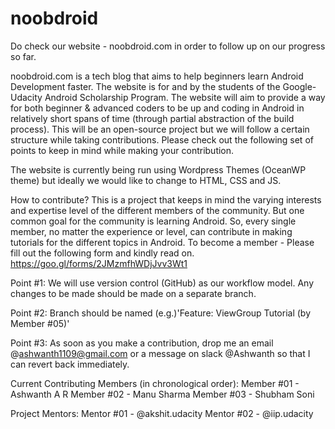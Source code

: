 # noobdroid
Do check our website - noobdroid.com in order to follow up on our progress so far.

noobdroid.com is a tech blog that aims to help beginners learn Android Development faster.
The website is for and by the students of the Google-Udacity Android Scholarship Program. The website will aim to provide a way for both beginner & advanced coders to be up and coding in Android in relatively short spans of time (through partial abstraction of the build process).
This will be an open-source project but we will follow a certain structure while taking contributions. Please check out the following set of points to keep in mind while making your contribution.

The website is currently being run using Wordpress Themes (OceanWP theme) but ideally we would like to change to HTML, CSS and JS.

How to contribute?
This is a project that keeps in mind the varying interests and expertise level of the different members of the community. But one common goal for the community is learning Android. So, every single member, no matter the experience or level, can contribute in making tutorials for the different topics in Android.
To become a member - Please fill out the following form and kindly read on.
https://goo.gl/forms/2JMzmfhWDjJvv3Wt1

Point #1:
We will use version control (GitHub) as our workflow model. Any changes to be made should be made on a separate branch.

Point #2:
Branch should be named (e.g.)'Feature: ViewGroup Tutorial (by Member #05)'

Point #3:
As soon as you make a contribution, drop me an email @ashwanth1109@gmail.com or a message on slack @Ashwanth so that I can revert back immediately.

Current Contributing Members (in chronological order):
Member #01 - Ashwanth A R
Member #02 - Manu Sharma
Member #03 - Shubham Soni

Project Mentors:
Mentor #01 - @akshit.udacity
Mentor #02 - @iip.udacity
